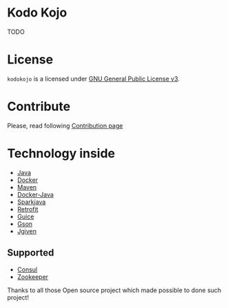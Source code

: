 # Kodo Kojo
TODO

# License

`kodokojo` is a licensed under [GNU General Public License v3](http://www.gnu.org/licenses/gpl-3.0.en.html).

# Contribute

Please, read following [Contribution page](CONTRIBUTE.md)

# Technology inside

* [Java](http://java.com)
* [Docker](https://www.docker.com/)
* [Maven](https://maven.apache.org/)
* [Docker-Java](https://github.com/docker-java/docker-java)
* [Sparkjava](http://sparkjava.com/)
* [Retrofit](http://square.github.io/retrofit/)
* [Guice](https://github.com/google/guice)
* [Gson](https://github.com/google/gson)
* [Jgiven](http://jgiven.org/)

## Supported
* [Consul](https://www.consul.io/)
* [Zookeeper](https://zookeeper.apache.org/)

Thanks to all those Open source project which made possible to done such project!

 
 
